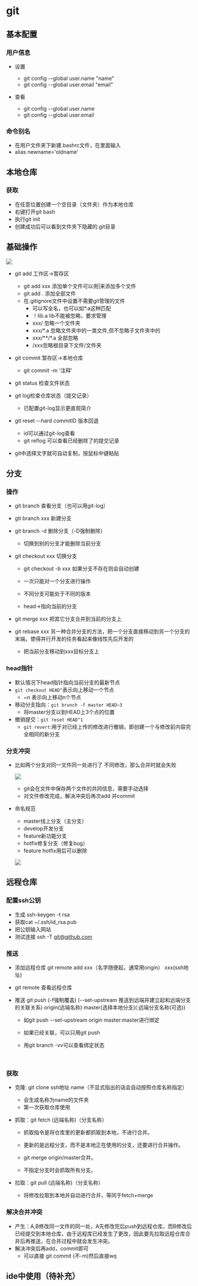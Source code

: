 # git

## 基本配置

### 用户信息

- 设置
  - git config --global user.name "name"
  - git config --global user.email "email"

- 查看
  - git config --global user.name
  - git config --global user.email

### 命令别名

- 在用户文件夹下新建.bashrc文件，在里面输入
- alias newname='oldname'

 

## 本地仓库

### 获取

- 在任意位置创建一个空目录（文件夹）作为本地仓库
- 右键打开git bash
- 执行git init
- 创建成功后可以看到文件夹下隐藏的.git目录

## 基础操作

 ![](https://thdlrt.oss-cn-beijing.aliyuncs.com/20221125101245.png)

- git add 工作区->暂存区
  - git add xxx 添加单个文件可以用|来添加多个文件
  - git add . 添加全部文件
  - 在.gitignore文件中设置不需要git管理的文件
    - 可以写全名，也可以如*.a这种匹配
    - ！lib.a lib不能被忽略，要求管理
    - xxx/ 忽略一个文件夹
    - xxx/*.a 忽略文件夹中的一类文件,但不忽略子文件夹中的
    - xxx/\**/\*.a 全部忽略
    - /xxx忽略根目录下文件/文件夹
- git commit 暂存区->本地仓库
  - git commit -m ‘注释’
- git status 检查文件状态
- git log检查仓库状态（提交记录）
  - 已配置git-log显示更直观简介

- git reset --hard commitID 版本回退
  - id可以通过git-log查看
  - git reflog 可以查看已经删除了的提交记录

- git中选择文字就可自动复制，按鼠标中键粘贴

## 分支

### 操作

- git branch 查看分支（也可以用git-log）
- gti branch xxx 新建分支
- git branch -d 删除分支（-D强制删除）
  - 切换到别的分支才能删除当前分支
- git checkout xxx 切换分支

  - git checkout -b xxx 如果分支不存在则会自动创建

  - 一次只能对一个分支进行操作
  - 不同分支可能处于不同的版本
  - head->指向当前的分支
- git merge xxx 把其它分支合并到当前的分支上 
- git rebase xxx 另一种合并分支的方法，把一个分支直接移动到另一个分支的末端，使得并行开发的任务看起来像线性先后开发的
  - 把当前分支移动到xxx目标分支上


### head指针

- 默认情况下head指针指向当前分支的最新节点
- `git checkout HEAD^`表示向上移动一个节点
  - ~n 表示向上移动n个节点
- 移动分支指向：`git brunch -f master HEAD~3`
  - 将master分支以到HEAD上3个点的位置
- 撤销提交：`git reset HEAD^1`
  - `git revert`:用于对已经上传的修改进行撤销，即创建一个与修改前内容完全相同的新分支

### 分支冲突

- 比如两个分支对同一文件同一处进行了 不同修改，那么合并时就会失败

  ![](https://thdlrt.oss-cn-beijing.aliyuncs.com/20221125111646.png)

  - git会在文件中保存两个文件的共同信息，需要手动选择
  - 对文件修改完成，解决冲突后再次add 并commit

- 命名规范

  - master线上分支（主分支）
  - develop开发分支  
  - feature新功能分支
  - hotfix修复分支（修复bug）
  - feature hotfix用后可以删除

  ![](https://thdlrt.oss-cn-beijing.aliyuncs.com/20221125112416.png)

## 远程仓库

### 配置ssh公钥

- 生成  ssh-keygen -t rsa
- 获取cat ~/.ssh/id_rsa.pub
- 把公钥输入网站
- 测试连接 ssh -T git@github.com

###  推送

- 添加远程仓库 git remote add xxx（名字随便起，通常用origin） xxx(ssh地址)
- git remote 查看远程仓库

- 推送 git push (-f强制覆盖) (--set-upstream 推送到远端并建立起和远端分支的关联关系) origin(远端名称) master(选择本地分支)(:远端分支名称(可选))

  - 如git push --set-upstream origin master:master进行绑定 

  - 如果已经关联，可以只用git push
  - 用git branch -vv可以查看绑定状态

​		

### 获取

- 克隆: git clone ssh地址 name（不显式指出的话会自动按照仓库名称指定）
  - 会生成名称为name的文件夹
  - 第一次获取仓库使用

- 抓取：git fetch (远端名称)（分支名称）

  - 抓取指令是将仓库里的更新都抓取到本地，不进行合并。

  - 更新的是远程分支，而不是本地正在使用的分支，还要进行合并操作。
  - git merge origin/master合并。
  - 不指定分支时会抓取所有分支。

- 拉取：git pull (远端名称)（分支名称）
  - 将修改拉取到本地并自动进行合并，等同于fetch+merge

### 解决合并冲突

- 产生：A,B修改同一文件的同一处，A先修改完后push到远程仓库，而B修改后已经提交到本地仓库，由于远程库已经发生了更改，因此要先拉取远程仓库合并后再推送，在合并过程中就会发生冲突。
- 解决冲突后再add，commit即可
  - 可以直接 git commit (不-m)然后直接wq

## ide中使用（待补充）

